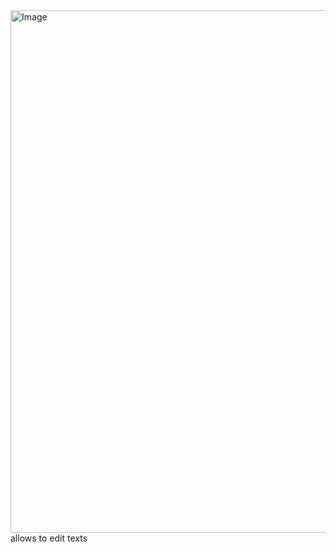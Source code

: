 <img width="1207" height="836" alt="Image" src="https://github.com/user-attachments/assets/a181ce63-acf3-4a0c-aeb5-6a981d0c78e8" />
allows to edit texts
